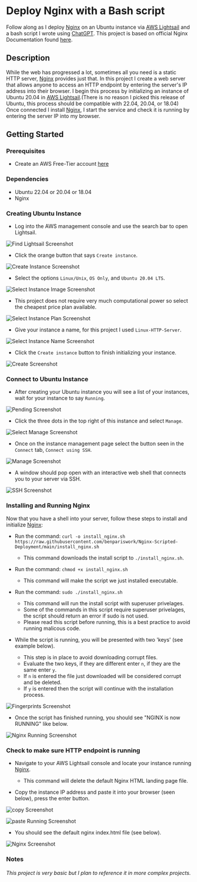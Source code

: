 # Deploy Nginx with a Bash script

Follow along as I deploy <a href="https://nginx.org/en/docs/">Nginx</a> on an Ubuntu instance via <a href="https://aws.amazon.com/free/compute/lightsail/">AWS Lightsail</a> and a bash script I wrote using <a href="https://openai.com/blog/chatgpt">ChatGPT</a>. This project is based on official Nginx Documentation found <a href="https://nginx.org/en/linux_packages.html">here</a>.

## Description

While the web has progressed a lot, sometimes all you need is a static HTTP server, <a href="https://nginx.org/en/docs/">Nginx</a> provides just that. In this project I create a web server that allows anyone to access an HTTP endpoint by entering the server's IP address into their browser. I begin this process by initializing an instance of Ubuntu 20.04 in <a href="https://aws.amazon.com/free/compute/lightsail/">AWS Lightsail</a>.(There is no reason I picked this release of Ubuntu, this process should be compatible with 22.04, 20.04, or 18.04) Once connected I install <a href="https://nginx.org/en/docs/">Nginx</a>, I start the service and check it is running by entering the server IP into my browser. 

## Getting Started

### Prerequisites

* Create an AWS Free-Tier account <a href="https://aws.amazon.com/free/">here</a>

### Dependencies

* Ubuntu 22.04 or 20.04 or 18.04
* Nginx 

### Creating Ubuntu Instance

* Log into the AWS management console and use the search bar to open Lightsail.

![Find Lightsail Screenshot](/img/find-lightsail.png)

* Click the orange button that says ```Create instance```.

![Create Instance Screenshot](/img/create-instance.png)

* Select the options ```Linux/Unix```, ```OS Only```, and ```Ubuntu 20.04 LTS```.

![Select Instance Image Screenshot](/img/instance-image.png)

* This project does not require very much computational power so select the cheapest price plan available.

![Select Instance Plan Screenshot](/img/plan.png)

* Give your instance a name, for this project I used ```Linux-HTTP-Server```.

![Select Instance Name Screenshot](/img/name.png)

* Click the ```Create instance``` button to finish initializing your instance.

![Create Screenshot](/img/create.png)

### Connect to Ubuntu Instance

* After creating your Ubuntu instance you will see a list of your instances, wait for your instance to say ```Running```.

![Pending Screenshot](/img/pending.png) 

* Click the three dots in the top right of this instance and select ```Manage```.

![Select Manage Screenshot](/img/select-manage.png) 

* Once on the instance management page select the button seen in the ```Connect``` tab, ```Connect using SSH```.

![Manage Screenshot](/img/manage.png) 

* A window should pop open with an interactive web shell that connects you to your server via SSH.

![SSH Screenshot](/img/ssh.png)

### Installing and Running Nginx

Now that you have a shell into your server, follow these steps to install and initialize <a href="https://nginx.org/en/docs/">Nginx</a>:

* Run the command: ```curl -o install_nginx.sh https://raw.githubusercontent.com/benpariswork/Nginx-Scripted-Deployment/main/install_nginx.sh```
    * This command downloads the install script to ```./install_nginx.sh```.

* Run the command: ```chmod +x install_nginx.sh```
    * This command will make the script we just installed executable.

* Run the command: ```sudo ./install_nginx.sh```
    * This command will run the install script with superuser privelages.
    * Some of the commands in this script require superuser privelages, the script should return an error if sudo is not used.
    * Please read this script before running, this is a best practice to avoid running malicous code.

* While the script is running, you will be presented with two 'keys' (see example below).
    * This step is in place to avoid downloading corrupt files.
    * Evaluate the two keys, if they are different enter ```n```, if they are the same enter ```y```.
    * If ```n``` is entered the file just downloaded will be considered corrupt and be deleted.
    * If ```y``` is entered then the script will continue with the installation process.

![Fingerprints Screenshot](/img/fingerprints.png) 

* Once the script has finished running, you should see "NGINX is now RUNNING" like below.

![Nginx Running Screenshot](/img/nginx-running.png)


### Check to make sure HTTP endpoint is running

* Navigate to your AWS Lightsail console and locate your instance running <a href="https://nginx.org/en/docs/">Nginx</a>. 
    * This command will delete the default Nginx HTML landing page file.

* Copy the instance IP address and paste it into your browser (seen below), press the enter button.

![copy Screenshot](/img/copy.png)

![paste Running Screenshot](/img/paste2.png)

* You should see the default nginx index.html file (see below).

![Nginx Screenshot](/img/nginx.png)

### Notes

###### This project is very basic but I plan to reference it in more complex projects.

